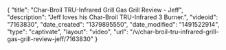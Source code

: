 {
    "title": "Char-Broil TRU-Infrared Grill Gas Grill Review - Jeff",
    "description": "Jeff loves his Char-Broil TRU-Infrared 3 Burner.",
    "videoid": "7163830",
    "date_created": "1379895550",
    "date_modified": "1491522914",
    "type": "captivate",
    "layout": "video",
    "url": "\/v\/char-broil-tru-infrared-grill-gas-grill-review-jeff\/7163830"
}